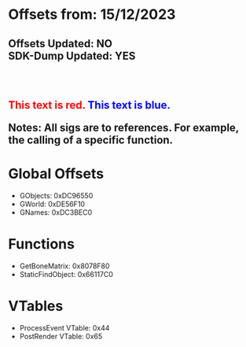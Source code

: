 # Offsets from: 15/12/2023
<h2>
  Offsets Updated: NO
  <br>
  SDK-Dump Updated: YES
<h2>

<br>

<span style="color:red;">This text is red.</span> <span style="color:blue;">This text is blue.</span>

Notes: All sigs are to references. For example, the calling of a specific function.

# Global Offsets
- GObjects: 0xDC96550
- GWorld: 0xDE56F10
- GNames: 0xDC3BEC0

# Functions
- GetBoneMatrix: 0x8078F80
- StaticFindObject: 0x66117C0

# VTables
- ProcessEvent VTable: 0x44
- PostRender VTable: 0x65
